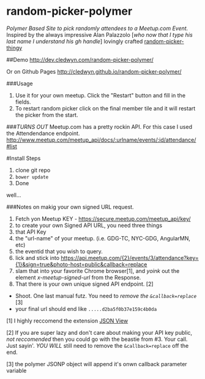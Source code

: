 random-picker-polymer
====================
*Polymer Based Site to pick randomly attendees to a Meetup.com Event.* Inspired by the always impressive Alan Palazzolo [_who now that I type his last name I understand his gh handle_] lovingly crafted [random-picker-thingy](https://github.com/zzolo/random-picker-thingy)

##Demo
http://dev.cledwyn.com/random-picker-polymer/

Or on Github Pages http://cledwyn.github.io/random-picker-polymer/

###Usage
1. Use it for your own meetup.  Click the "Restart" button and fill in the fields.
2. To restart random picker click on the final member tile and it will restart the picker from the start.


###_TURNS OUT_ 
Meetup.com has a pretty rockin API.  For this case I used the Attendendance endpoint. http://www.meetup.com/meetup_api/docs/:urlname/events/:id/attendance/#list  

#Install Steps 
 1. clone git repo
 2. `bower update`
 3. Done

well...

###Notes on makig your own signed URL request.
 1. Fetch yon Meetup KEY - https://secure.meetup.com/meetup_api/key/
 2. to create your own Signed API URL, you need three things 
   1. that API Key 
   2. the "url-name" of your meetup.  (i.e. GDG-TC, NYC-GDG, AngularMN, etc) 
   3. the eventid that you wish to query.
 3. lick and stick into https://api.meetup.com/{2}/events/3/attendance?key={1}&sign=true&photo-host=public&callback=replace
 4. slam that into your favorite Chrome browser[1],  and _yoink_ out the element *x-meetup-signed-url* from the Response.  
 5. That there is your own unique signed API endpoint. [2]
   - Shoot.  One last manual futz.  You need to *remove the `&callback=replace`* [3]
   - your final url should end like `.....d2ba5f0b37e159c4b0da`


[1] I highly reccomend the extension [JSON View](https://chrome.google.com/webstore/detail/jsonview/chklaanhfefbnpoihckbnefhakgolnmc)

[2] If you are super lazy and don't care about making your API key public, *not reccomended* then you could go with the beastie from #3.  Your call.  Just sayin'. *YOU WILL* still need to remove the `&callback=replace` off the end.

[3] the polymer JSONP object will append it's onwn callback parameter variable
